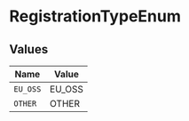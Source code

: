 # RegistrationTypeEnum


## Values

| Name     | Value    |
| -------- | -------- |
| `EU_OSS` | EU_OSS   |
| `OTHER`  | OTHER    |